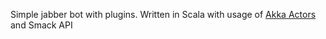Simple jabber bot with plugins. 
Written in Scala with usage of [Akka Actors](http://akkasource.org "Akka Actors") and Smack API
